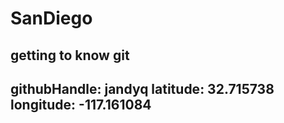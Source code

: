 # SanDiego
getting to know git
---
githubHandle: jandyq
latitude: 32.715738
longitude: -117.161084
---
